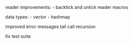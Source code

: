 reader improvements:
    - backtick and untick reader macros

data types:
    - vector
    - hashmap

improved error messages
tail call recursion


fix test suite
